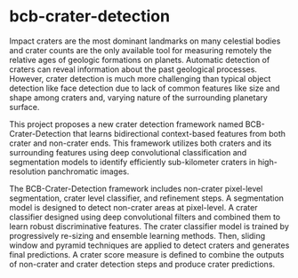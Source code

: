 # bcb-crater-detection
Impact craters are the most dominant landmarks on many celestial bodies and crater counts are the only available tool for measuring remotely the relative ages of geologic formations on planets.  Automatic detection of craters can reveal information about the past geological processes.  However, crater detection is much more challenging than typical object detection like face detection due to lack of common features like size and shape among craters and, varying nature of the surrounding planetary surface. 

This project proposes a new crater detection framework named BCB-Crater-Detection that learns bidirectional context-based features from both crater and non-crater ends.  This framework utilizes both craters and its surrounding features using deep convolutional classification and segmentation models to identify efficiently sub-kilometer craters in high-resolution panchromatic images.

The BCB-Crater-Detection framework includes non-crater pixel-level segmentation, crater level classifier, and refinement steps.  A segmentation model is designed to detect non-crater areas at pixel-level.  A crater classifier designed using deep convolutional filters and combined them to learn robust discriminative features.  The crater classifier model is trained by progressively re-sizing and ensemble learning methods.  Then, sliding window and pyramid techniques are applied to detect craters and generates final predictions.  A crater score measure is defined to combine the outputs of non-crater and crater detection steps and produce crater predictions. 


